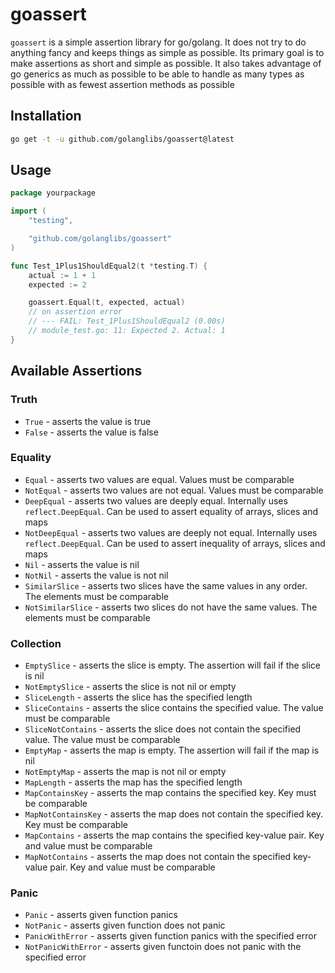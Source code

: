 # goassert

`goassert` is a simple assertion library for go/golang.
It does not try to do anything fancy and keeps things as simple as possible.
Its primary goal is to make assertions as short and simple as possible.
It also takes advantage of go generics as much as possible to be able to handle as many types as possible
with as fewest assertion methods as possible

## Installation
```bash
go get -t -u github.com/golanglibs/goassert@latest
```

## Usage
```go
package yourpackage

import (
	"testing",

	"github.com/golanglibs/goassert"
)

func Test_1Plus1ShouldEqual2(t *testing.T) {
	actual := 1 + 1
	expected := 2

	goassert.Equal(t, expected, actual)
	// on assertion error
	// --- FAIL: Test_1Plus1ShouldEqual2 (0.00s)
	// module_test.go: 11: Expected 2. Actual: 1
}
```

## Available Assertions

### Truth
* `True` - asserts the value is true
* `False` - asserts the value is false

### Equality
* `Equal` - asserts two values are equal. Values must be comparable
* `NotEqual` - asserts two values are not equal. Values must be comparable
* `DeepEqual` -  asserts two values are deeply equal. Internally uses `reflect.DeepEqual`.
Can be used to assert equality of arrays, slices and maps
* `NotDeepEqual` -  asserts two values are deeply not equal. Internally uses `reflect.DeepEqual`.
Can be used to assert inequality of arrays, slices and maps
* `Nil` - asserts the value is nil
* `NotNil` - asserts the value is not nil
* `SimilarSlice` - asserts two slices have the same values in any order. The elements must be comparable
* `NotSimilarSlice` - asserts two slices do not have the same values. The elements must be comparable

### Collection
* `EmptySlice` - asserts the slice is empty. The assertion will fail if the slice is nil
* `NotEmptySlice` - asserts the slice is not nil or empty
* `SliceLength` - asserts the slice has the specified length
* `SliceContains` - asserts the slice contains the specified value. The value must be comparable
* `SliceNotContains` - asserts the slice does not contain the specified value. The value must be comparable
* `EmptyMap` - asserts the map is empty. The assertion will fail if the map is nil
* `NotEmptyMap` - asserts the map is not nil or empty
* `MapLength` - asserts the map has the specified length
* `MapContainsKey` - asserts the map contains the specified key. Key must be comparable
* `MapNotContainsKey` - asserts the map does not contain the specified key. Key must be comparable
* `MapContains` - asserts the map contains the specified key-value pair. Key and value must be comparable
* `MapNotContains` - asserts the map does not contain the specified key-value pair. Key and value must be comparable

### Panic
* `Panic` - asserts given function panics
* `NotPanic` - asserts given function does not panic
* `PanicWithError` - asserts given function panics with the specified error
* `NotPanicWithError` - asserts given functoin does not panic with the specified error
